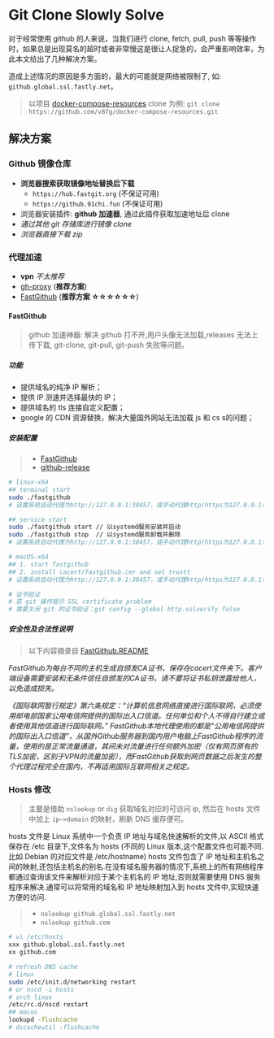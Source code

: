 # Git Clone Slowly Solve


对于经常使用 github 的人来说，当我们进行 clone, fetch, pull, push 等等操作时，如果总是出现莫名的超时或者非常慢这是很让人捉急的，会严重影响效率，为此本文给出了几种解决方案。

<!--more-->

造成上述情况的原因是多方面的，最大的可能就是网络被限制了, 如: `github.global.ssl.fastly.net`。

>以项目 [docker-compose-resources](https://github.com/v8fg/docker-compose-resources.git) clone 为例: `git clone https://github.com/v8fg/docker-compose-resources.git`

## 解决方案

### Github 镜像仓库

- **浏览器搜索获取镜像地址替换后下载**
  - `https://hub.fastgit.org` (不保证可用)
  - `https://github.91chi.fun` (不保证可用)
- 浏览器安装插件: **github 加速器**, 通过此插件获取加速地址后 clone
- *通过其他 git 存储库进行镜像 clone*
- *浏览器直接下载 zip*

### 代理加速

- **vpn** *不太推荐*
- [gh-proxy](https://github.com/hunshcn/gh-proxy) (**推荐方案**)
- [FastGithub](https://github.com/dotnetcore/FastGithub) (**推荐方案 ☆☆☆☆☆☆**)

#### FastGithub

>github 加速神器: 解决 github 打不开,用户头像无法加载,releases 无法上传下载, git-clone, git-pull, git-push 失败等问题。

##### 功能

- 提供域名的纯净 IP 解析；
- 提供 IP 测速并选择最快的 IP；
- 提供域名的 tls 连接自定义配置；
- google 的 CDN 资源替换，解决大量国外网站无法加载 js 和 cs s的问题；

##### 安装配置

>- [FastGithub](https://github.com/dotnetcore/FastGithub)
>- [github-release](https://github.com/dotnetcore/fastgithub/releases)

```bash
# linux-x64
## terminal start
sudo ./fastgithub
# 设置系统自动代理为http://127.0.0.1:38457，或手动代理http/https为127.0.0.1:38457

## service start
sudo ./fastgithub start // 以systemd服务安装并启动
sudo ./fastgithub stop  // 以systemd服务卸载并删除
# 设置系统自动代理为http://127.0.0.1:38457，或手动代理http/https为127.0.0.1:38457

# macOS-x64
## 1. start fastgithub
## 2. install cacert/fastgithub.cer and set trustt
# 设置系统自动代理为http://127.0.0.1:38457，或手动代理http/https为127.0.0.1:38457

# 证书验证
# 若 git 操作提示 SSL certificate problem
# 需要关闭 git 的证书验证：git config --global http.sslverify false
```

##### 安全性及合法性说明

>以下内容摘录自 [FastGithub.README](https://github.com/dotnetcore/FastGithub.README.md)

*FastGithub为每台不同的主机生成自颁发CA证书，保存在cacert文件夹下。客户端设备需要安装和无条件信任自颁发的CA证书，请不要将证书私钥泄露给他人，以免造成损失。*

*《国际联网暂行规定》第六条规定：“计算机信息网络直接进行国际联网，必须使用邮电部国家公用电信网提供的国际出入口信道。任何单位和个人不得自行建立或者使用其他信道进行国际联网。” FastGithub本地代理使用的都是“公用电信网提供的国际出入口信道”，从国外Github服务器到国内用户电脑上FastGithub程序的流量，使用的是正常流量通道，其间未对流量进行任何额外加密（仅有网页原有的TLS加密，区别于VPN的流量加密），而FastGithub获取到网页数据之后发生的整个代理过程完全在国内，不再适用国际互联网相关之规定。*

### Hosts 修改

>主要是借助 `nslookup` or `dig` 获取域名对应的可访问 ip, 然后在 hosts 文件中加上 `ip–>domain` 的映射，刷新 DNS 缓存便可。

hosts 文件是 Linux 系统中一个负责 IP 地址与域名快速解析的文件,以 ASCII 格式保存在 /etc 目录下,文件名为 hosts (不同的 Linux 版本,这个配置文件也可能不同.比如 Debian 的对应文件是 /etc/hostname) hosts 文件包含了 IP 地址和主机名之间的映射,还包括主机名的别名.在没有域名服务器的情况下,系统上的所有网络程序都通过查询该文件来解析对应于某个主机名的 IP 地址,否则就需要使用 DNS 服务程序来解决.通常可以将常用的域名和 IP 地址映射加入到 hosts 文件中,实现快速方便的访问.

>- `nslookup github.global.ssl.fastly.net`
>- `nslookup github.com`

```bash
# vi /etc/hosts
xxx github.global.ssl.fastly.net
xx github.com 

# refresh DNS cache
# linux
sudo /etc/init.d/networking restart
# or nscd -i hosts
# arch linux
/etc/rc.d/nscd restart
## macos
lookupd -flushcache
# dscacheutil -flushcache
```

